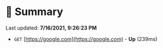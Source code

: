 # 📖 Summary
Last updated: **7/16/2021, 9:26:23 PM**

- `GET` [https://google.com](https://google.com) - **Up** (239ms)
